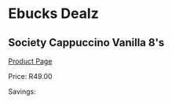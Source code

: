
# Ebucks Dealz
## Society Cappuccino Vanilla 8's
[Product Page](https://www.ebucks.com/web/shop/productSelected.do?prodId=1201731981&catId=908607666)

Price: R49.00

Savings: 


	